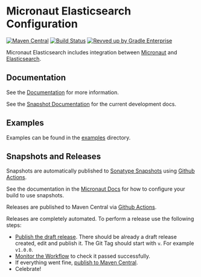 # Micronaut Elasticsearch Configuration

[![Maven Central](https://img.shields.io/maven-central/v/io.micronaut.elasticsearch/micronaut-elasticsearch.svg?label=Maven%20Central)](https://search.maven.org/search?q=g:%22io.micronaut.elasticsearch%22%20AND%20a:%22micronaut-elasticsearch%22)
[![Build Status](https://github.com/micronaut-projects/micronaut-elasticsearch/workflows/Java%20CI/badge.svg)](https://github.com/micronaut-projects/micronaut-elasticsearch/actions)
[![Revved up by Gradle Enterprise](https://img.shields.io/badge/Revved%20up%20by-Gradle%20Enterprise-06A0CE?logo=Gradle&labelColor=02303A)](https://ge.micronaut.io/scans)

Micronaut Elasticsearch includes integration between [Micronaut](https://micronaut.io/) and [Elasticsearch](https://www.elastic.co/).

## Documentation

See the [Documentation](https://micronaut-projects.github.io/micronaut-elasticsearch/latest/guide/) for more information.

See the [Snapshot Documentation](https://micronaut-projects.github.io/micronaut-elasticsearch/snapshot/guide/) for the current development docs.

## Examples

Examples can be found in the [examples](https://github.com/micronaut-projects/micronaut-elasticsearch/tree/master/examples) directory.

## Snapshots and Releases

Snapshots are automatically published to [Sonatype Snapshots](https://s01.oss.sonatype.org/content/repositories/snapshots/io/micronaut/) using [Github Actions](https://github.com/micronaut-projects/micronaut-elasticsearch/actions).

See the documentation in the [Micronaut Docs](https://docs.micronaut.io/latest/guide/index.html#usingsnapshots) for how to configure your build to use snapshots.

Releases are published to Maven Central via [Github Actions](https://github.com/micronaut-projects/micronaut-elasticsearch/actions).

Releases are completely automated. To perform a release use the following steps:

* [Publish the draft release](https://github.com/micronaut-projects/micronaut-elasticsearch/releases). There should be already a draft release created, edit and publish it. The Git Tag should start with `v`. For example `v1.0.0`.
* [Monitor the Workflow](https://github.com/micronaut-projects/micronaut-elasticsearch/actions?query=workflow%3ARelease) to check it passed successfully.
* If everything went fine, [publish to Maven Central](https://github.com/micronaut-projects/micronaut-elasticsearch/actions?query=workflow%3A"Maven+Central+Sync").
* Celebrate!
